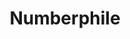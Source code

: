 ---
title: Numberphile
url: https://www.youtube.com/user/numberphile
categories: [youtube, scicomm]
info: Videos about numbers and mathematics. Videos by Brady Haran since 2011.
duration: long
---